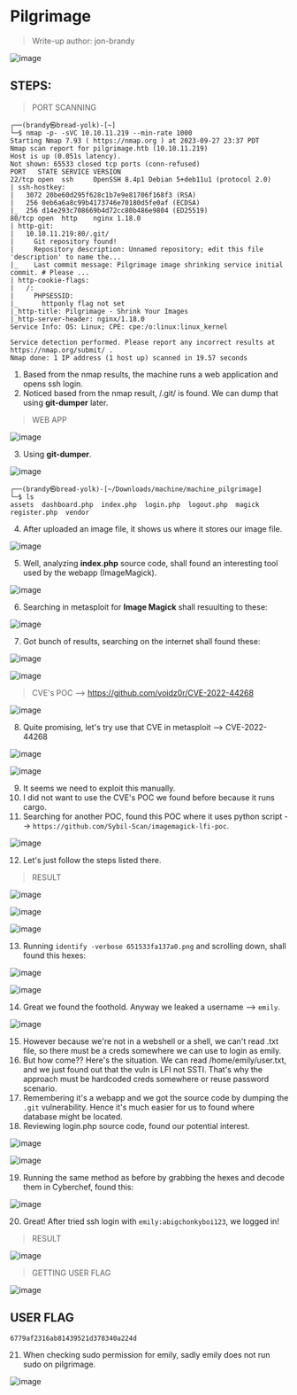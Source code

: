 # Pilgrimage
> Write-up author: jon-brandy

![image](https://github.com/jon-brandy/hackthebox/assets/70703371/dfb8e16e-4ed7-4561-a81f-d29317b75673)


## STEPS:
> PORT SCANNING

```
┌──(brandy㉿bread-yolk)-[~]
└─$ nmap -p- -sVC 10.10.11.219 --min-rate 1000
Starting Nmap 7.93 ( https://nmap.org ) at 2023-09-27 23:37 PDT
Nmap scan report for pilgrimage.htb (10.10.11.219)
Host is up (0.051s latency).
Not shown: 65533 closed tcp ports (conn-refused)
PORT   STATE SERVICE VERSION
22/tcp open  ssh     OpenSSH 8.4p1 Debian 5+deb11u1 (protocol 2.0)
| ssh-hostkey: 
|   3072 20be60d295f628c1b7e9e81706f168f3 (RSA)
|   256 0eb6a6a8c99b4173746e70180d5fe0af (ECDSA)
|_  256 d14e293c708669b4d72cc80b486e9804 (ED25519)
80/tcp open  http    nginx 1.18.0
| http-git: 
|   10.10.11.219:80/.git/
|     Git repository found!
|     Repository description: Unnamed repository; edit this file 'description' to name the...
|_    Last commit message: Pilgrimage image shrinking service initial commit. # Please ...
| http-cookie-flags: 
|   /: 
|     PHPSESSID: 
|_      httponly flag not set
|_http-title: Pilgrimage - Shrink Your Images
|_http-server-header: nginx/1.18.0
Service Info: OS: Linux; CPE: cpe:/o:linux:linux_kernel

Service detection performed. Please report any incorrect results at https://nmap.org/submit/ .
Nmap done: 1 IP address (1 host up) scanned in 19.57 seconds
```

1. Based from the nmap results, the machine runs a web application and opens ssh login.
2. Noticed based from the nmap result, /.git/ is found. We can dump that using **git-dumper** later.

> WEB APP

![image](https://github.com/jon-brandy/hackthebox/assets/70703371/7efd6bef-7ebc-4379-ad5f-cde52a4283e4)


3. Using **git-dumper**.

![image](https://github.com/jon-brandy/hackthebox/assets/70703371/88e34d8d-17f9-42ce-9762-88e0b73bb743)


```
┌──(brandy㉿bread-yolk)-[~/Downloads/machine/machine_pilgrimage]
└─$ ls                  
assets  dashboard.php  index.php  login.php  logout.php  magick  register.php  vendor
```

4. After uploaded an image file, it shows us where it stores our image file.

![image](https://github.com/jon-brandy/hackthebox/assets/70703371/502576c5-935b-4606-9c58-ab56adc0cc76)


5. Well, analyzing **index.php** source code, shall found an interesting tool used by the webapp (ImageMagick).

![image](https://github.com/jon-brandy/hackthebox/assets/70703371/4ad6b78b-4722-454e-91ff-a04df08e9732)


6. Searching in metasploit for **Image Magick** shall resuulting to these:

![image](https://github.com/jon-brandy/hackthebox/assets/70703371/fd001312-48fe-4886-ba14-9d879ac7931d)


7. Got bunch of results, searching on the internet shall found these:

![image](https://github.com/jon-brandy/hackthebox/assets/70703371/c2274c43-9806-488a-8bf4-a48dabcdd7a4)


![image](https://github.com/jon-brandy/hackthebox/assets/70703371/2c22af4a-a45d-44cd-a4a5-abb26235ef7a)


> CVE's POC --> https://github.com/voidz0r/CVE-2022-44268


![image](https://github.com/jon-brandy/hackthebox/assets/70703371/5989ddf0-3238-42cf-aeb0-f8276e5bda0c)


8. Quite promising, let's try use that CVE in metasploit -->  CVE-2022-44268

![image](https://github.com/jon-brandy/hackthebox/assets/70703371/098ad4d4-0817-462b-a517-0d39870929b5)



![image](https://github.com/jon-brandy/hackthebox/assets/70703371/8b064e7b-0bd5-40b2-b487-bbc729848071)


9. It seems we need to exploit this manually.
10. I did not want to use the CVE's POC we found before because it runs cargo.
11. Searching for another POC, found this POC where it uses python script --> `https://github.com/Sybil-Scan/imagemagick-lfi-poc`.


![image](https://github.com/jon-brandy/hackthebox/assets/70703371/1704d401-9494-47d2-9d08-e9d342be8fee)


12. Let's just follow the steps listed there.

> RESULT


![image](https://github.com/jon-brandy/hackthebox/assets/70703371/07f93215-ecfc-4a4d-b7af-cd3428f3e421)



![image](https://github.com/jon-brandy/hackthebox/assets/70703371/facd5578-f3fd-42cb-b1fd-dc65756df7bc)



![image](https://github.com/jon-brandy/hackthebox/assets/70703371/83a9a115-20f9-4ed2-97d5-527b16dc1953)


13. Running `identify -verbose 651533fa137a0.png` and scrolling down, shall found this hexes:


![image](https://github.com/jon-brandy/hackthebox/assets/70703371/0d69cc67-0fa6-4637-b69a-c49ce75026e9)



![image](https://github.com/jon-brandy/hackthebox/assets/70703371/06e4e2fe-4f84-4aac-984d-817eaea774a3)


14. Great we found the foothold. Anyway we leaked a username --> `emily`.


![image](https://github.com/jon-brandy/hackthebox/assets/70703371/6f3c0764-79ba-4f45-a12e-cb2f68b6e21d)


15. However because we're not in a webshell or a shell, we can't read .txt file, so there must be a creds somewhere we can use to login as emily.
16. But how come?? Here's the situation. We can read /home/emily/user.txt, and we just found out that the vuln is LFI not SSTI. That's why the approach must be hardcoded creds somewhere or reuse password scenario.
17. Remembering it's a webapp and we got the source code by dumping the `.git` vulnerability. Hence it's much easier for us to found where database might be located.
18. Reviewing login.php source code, found our potential interest.


![image](https://github.com/jon-brandy/hackthebox/assets/70703371/7811c50d-7f16-4c3e-9a7c-27916436dfce)



![image](https://github.com/jon-brandy/hackthebox/assets/70703371/912da23e-fb4e-4916-a9d5-3a57da2dcf5c)


19. Running the same method as before by grabbing the hexes and decode them in Cyberchef, found this:


![image](https://github.com/jon-brandy/hackthebox/assets/70703371/ea3701b9-604a-4e3e-9c03-018b1f423a9d)


20. Great! After tried ssh login with `emily:abigchonkyboi123`, we logged in!

> RESULT


![image](https://github.com/jon-brandy/hackthebox/assets/70703371/5203e367-f992-420d-bfd1-f6053d68c204)


> GETTING USER FLAG


![image](https://github.com/jon-brandy/hackthebox/assets/70703371/ae2d2531-3028-4ded-aa01-c77d6a7eae14)


## USER FLAG

```
6779af2316ab81439521d378340a224d
```

21. When checking sudo permission for emily, sadly emily does not run sudo on pilgrimage.


![image](https://github.com/jon-brandy/hackthebox/assets/70703371/c5272a64-e51b-44c7-b367-b3e35569b36a)


